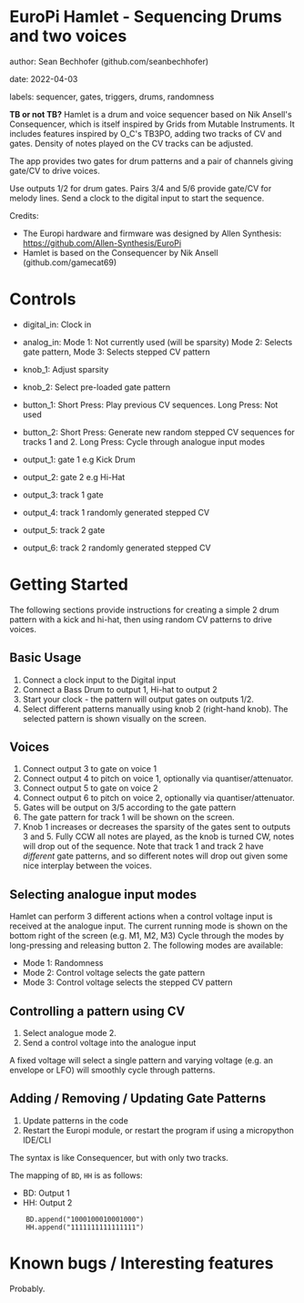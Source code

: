 # EuroPi Hamlet - Sequencing Drums and two voices

author: Sean Bechhofer (github.com/seanbechhofer)

date: 2022-04-03

labels: sequencer, gates, triggers, drums, randomness

**TB or not TB?** Hamlet is a drum and voice sequencer based on
Nik Ansell's Consequencer, which is itself inspired by Grids from
Mutable Instruments. It includes features inspired by O_C's TB3PO,
adding two tracks of CV and gates. Density of notes played on the CV
tracks can be adjusted. 

The app provides two gates for drum patterns and a pair of channels
giving gate/CV to drive voices. 

Use outputs 1/2 for drum gates. Pairs 3/4 and 5/6 provide gate/CV for
melody lines. Send a clock to the digital input to start the sequence.

Credits:
- The Europi hardware and firmware was designed by Allen Synthesis:
https://github.com/Allen-Synthesis/EuroPi
- Hamlet is based on the Consequencer by Nik Ansell (github.com/gamecat69)

# Controls

- digital_in: Clock in
- analog_in: Mode 1: Not currently used (will be sparsity) Mode 2: Selects gate pattern, Mode 3: Selects stepped CV pattern

- knob_1: Adjust sparsity
- knob_2: Select pre-loaded gate pattern

- button_1: Short Press: Play previous CV sequences. Long
  Press: Not used
- button_2: Short Press: Generate new random stepped CV sequences for
  tracks 1 and 2. Long Press: Cycle through analogue input modes

- output_1: gate 1 e.g Kick Drum
- output_2: gate 2 e.g Hi-Hat
- output_3: track 1 gate
- output_4: track 1 randomly generated stepped CV 
- output_5: track 2 gate
- output_6: track 2 randomly generated stepped CV

# Getting Started

The following sections provide instructions for creating a simple 2
drum pattern with a kick and hi-hat, then using random CV patterns to
drive voices.

## Basic Usage
1. Connect a clock input to the Digital input
2. Connect a Bass Drum to output 1, Hi-hat to output 2
3. Start your clock - the pattern will output gates on outputs 1/2.
4. Select different patterns manually using knob 2 (right-hand
knob). The selected pattern is shown visually on the screen.

## Voices 
1. Connect output 3 to gate on voice 1
2. Connect output 4 to pitch on voice 1, optionally via quantiser/attenuator.
3. Connect output 5 to gate on voice 2
4. Connect output 6 to pitch on voice 2, optionally via quantiser/attenuator.
5. Gates will be output on 3/5 according to the gate pattern
6. The gate pattern for track 1 will be shown on the screen.
7. Knob 1 increases or decreases the sparsity of the gates sent to
   outputs 3 and 5. Fully CCW all notes are played, as the knob is
   turned CW, notes will drop out of the sequence. Note that track 1
   and track 2 have *different* gate patterns, and so different notes
   will drop out given some nice interplay between the voices. 

## Selecting analogue input modes

Hamlet can perform 3 different actions when a control voltage input is received at the analogue input.
The current running mode is shown on the bottom right of the screen (e.g. M1, M2, M3)
Cycle through the modes by long-pressing and releasing button 2. The following modes are available:

- Mode 1: Randomness
- Mode 2: Control voltage selects the gate pattern
- Mode 3: Control voltage selects the stepped CV pattern

## Controlling a pattern using CV

1. Select analogue mode 2.
2. Send a control voltage into the analogue input

A fixed voltage will select a single pattern and varying voltage (e.g. an envelope or LFO) will smoothly cycle through patterns.

## Adding / Removing / Updating Gate Patterns

1. Update patterns in the code
2. Restart the Europi module, or restart the program if using a micropython IDE/CLI

The syntax is like Consequencer, but with only two tracks.

The mapping of `BD`, `HH` is as follows:
- BD: Output 1
- HH: Output 2

```
    BD.append("1000100010001000")
    HH.append("1111111111111111")
```

# Known bugs / Interesting features

Probably. 
